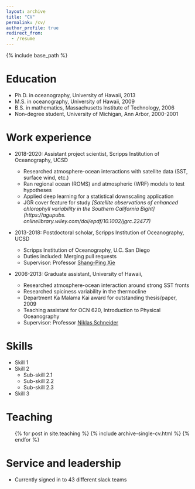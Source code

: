 ```yaml
---
layout: archive
title: "CV"
permalink: /cv/
author_profile: true
redirect_from:
  - /resume
---
```


{% include base_path %}

Education
======
* Ph.D. in oceanography, University of Hawaii, 2013 
* M.S. in oceanography, University of Hawaii, 2009 
* B.S. in mathematics, Massachusetts Institute of Technology, 2006 
* Non-degree student,  University of Michigan, Ann Arbor, 2000-2001

 

Work experience
======
* 2018-2020: Assistant project scientist, Scripps Institution of Oceanography, UCSD
  * Researched atmosphere-ocean interactions with satellite data (SST, surface wind, etc.)
  * Ran regional ocean (ROMS) and atmospheric (WRF) models to test hypotheses
  * Applied deep learning for a statistical downscaling application
  * JGR cover feature for study <i>[Satellite observations of enhanced chlorophyll variability in the Southern California Bight](https://agupubs. onlinelibrary.wiley.com/doi/epdf/10.1002/jgrc.22477)</i>

* 2013-2018: Postdoctoral scholar, Scripps Institution of Oceanography, UCSD
  * Scripps Institution of Oceanography, U.C. San Diego
  * Duties included: Merging pull requests
  * Supervisor: Professor [Shang-Ping Xie](https://sxie.scrippsprofiles.ucsd.edu/)
  
* 2006-2013: Graduate assistant, University of Hawaii,
  * Researched atmosphere-ocean interaction around strong SST fronts 
  * Researched spiciness variability in the thermocline
  * Department Ka Malama Kai award for outstanding thesis/paper, 2009
  * Teaching assistant for OCN 620, Introduction to Physical Oceanography
  * Supervisor: Professor [Niklas Schneider](http://iprc.soest.hawaii.edu/people/schneider.php)
  
Skills
======
* Skill 1
* Skill 2
  * Sub-skill 2.1
  * Sub-skill 2.2
  * Sub-skill 2.3
* Skill 3


    
Teaching
======
  <ul>{% for post in site.teaching %}
    {% include archive-single-cv.html %}
  {% endfor %}</ul>
  
Service and leadership
======
* Currently signed in to 43 different slack teams
